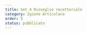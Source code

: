 ```yaml
---
title: Set 4 Risveglio recettoriale
category: Igiene Articolare
order: 5
status: pubblicato
---
```

